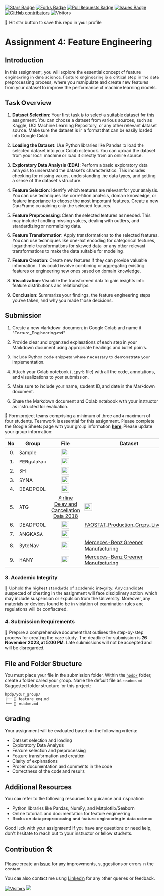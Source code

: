 
<a href="https://github.com/drshahizan/Python_EDA/stargazers"><img src="https://img.shields.io/github/stars/drshahizan/Python_EDA" alt="Stars Badge"/></a>
<a href="https://github.com/drshahizan/Python_EDA/network/members"><img src="https://img.shields.io/github/forks/drshahizan/Python_EDA" alt="Forks Badge"/></a>
<a href="https://github.com/drshahizan/Python_EDA/pulls"><img src="https://img.shields.io/github/issues-pr/drshahizan/Python_EDA" alt="Pull Requests Badge"/></a>
<a href="https://github.com/drshahizan/Python_EDA/issues"><img src="https://img.shields.io/github/issues/drshahizan/Python_EDA" alt="Issues Badge"/></a>
<a href="https://github.com/drshahizan/Python_EDA/graphs/contributors"><img alt="GitHub contributors" src="https://img.shields.io/github/contributors/drshahizan/Python_EDA?color=2b9348"></a>
![Visitors](https://api.visitorbadge.io/api/visitors?path=https%3A%2F%2Fgithub.com%2Fdrshahizan%2FPython_EDA&labelColor=%23d9e3f0&countColor=%23697689&style=flat)

🌟 Hit star button to save this repo in your profile

# Assignment 4: Feature Engineering

## Introduction
In this assignment, you will explore the essential concept of feature engineering in data science. Feature engineering is a critical step in the data preprocessing process, where you manipulate and create new features from your dataset to improve the performance of machine learning models.

## Task Overview
1. **Dataset Selection**: Your first task is to select a suitable dataset for this assignment. You can choose a dataset from various sources, such as Kaggle, UCI Machine Learning Repository, or any other relevant dataset source. Make sure the dataset is in a format that can be easily loaded into Google Colab.

2. **Loading the Dataset**: Use Python libraries like Pandas to load the selected dataset into your Colab notebook. You can upload the dataset from your local machine or load it directly from an online source.

3. **Exploratory Data Analysis (EDA)**: Perform a basic exploratory data analysis to understand the dataset's characteristics. This includes checking for missing values, understanding the data types, and getting a sense of the dataset's structure.

4. **Feature Selection**: Identify which features are relevant for your analysis. You can use techniques like correlation analysis, domain knowledge, or feature importance to choose the most important features. Create a new DataFrame containing only the selected features.

5. **Feature Preprocessing**: Clean the selected features as needed. This may include handling missing values, dealing with outliers, and standardizing or normalizing data.

6. **Feature Transformation**: Apply transformations to the selected features. You can use techniques like one-hot encoding for categorical features, logarithmic transformations for skewed data, or any other relevant transformations to make the data suitable for modeling.

7. **Feature Creation**: Create new features if they can provide valuable information. This could involve combining or aggregating existing features or engineering new ones based on domain knowledge.

8. **Visualization**: Visualize the transformed data to gain insights into feature distributions and relationships.

9. **Conclusion**: Summarize your findings, the feature engineering steps you've taken, and why you made those decisions.

## Submission
1. Create a new Markdown document in Google Colab and name it "Feature_Engineering.md"

2. Provide clear and organized explanations of each step in your Markdown document using appropriate headings and bullet points.

3. Include Python code snippets where necessary to demonstrate your implementation.

4. Attach your Colab notebook (`.ipynb` file) with all the code, annotations, and visualizations to your submission.

5. Make sure to include your name, student ID, and date in the Markdown document.

6. Share the Markdown document and Colab notebook with your instructor as instructed for evaluation.

🚀 Form project teams comprising a minimum of three and a maximum of four students. Teamwork is essential for this assignment. Please complete the Google Sheets page with your group information [**here**](https://docs.google.com/spreadsheets/d/1vLDgDAu2ai9rAOIKUfE1xUfTEvK2ikpXJ_1F-Xqtk_c/edit?pli=1#gid=2103764783). Please update your group information:

| No | Group |  File | Dataset | 
| -----: |  ------ | :-----: |  ----- |  
| 0. | Sample  |  <a href="./sample/readme.md" ><img src="../../../images/answer.png" width="24px" height="24px" ></a> | 
| 1. | PERgolakan  |  <a href="./PERgolakan/readme.md" ><img src="../../../images/answer.png" width="24px" height="24px" ></a> |
| 2. | 3H  |  <a href="./3H/readme.md" ><img src="../../../images/answer.png" width="24px" height="24px" ></a> |
| 3. | SYNA  |  <a href="https://www.kaggle.com/datasets/imoore/age-dataset" ><img src="../../../images/answer.png" width="24px" height="24px" ></a> | 
| 4. | DEADPOOL  |  <a href="./DEADPOOL/readme.md" ><img src="../../../images/answer.png" width="24px" height="24px" ></a> |
| 5. | ATG  | [Airline Delay and Cancellation Data 2018](https://www.kaggle.com/datasets/yuanyuwendymu/airline-delay-and-cancellation-data-2009-2018?select=2018.csv) | <a href="./ATG/readme.md" ><img src="../../../images/answer.png" width="24px" height="24px" ></a> |
| 6. | DEADPOOL  | <a href="https://github.com/drshahizan/Python_EDA/blob/main/assignment/ass4/hpdp/DEADPOOL/readme.md" ><img src="../../../images/answer.png" width="24px" height="24px" ></a> | [FAOSTAT_Production_Crops_Livestock](https://www.fao.org/faostat/en/#data/QCL) |
| 7. | ANGKASA  | <a href="./ANGKASA/readme.md" ><img src="../../../images/answer.png" width="24px" height="24px" ></a> |
| 8. | ByteNav  | <a href="./ByteNav/readme.md" ><img src="../../../images/answer.png" width="24px" height="24px" ></a> | [Mercedes-Benz Greener Manufacturing](https://www.kaggle.com/competitions/mercedes-benz-greener-manufacturing) |
| 9. | HANY  | <a href="./HANY/readme.md" ><img src="../../../images/answer.png" width="24px" height="24px" ></a> | [Mercedes-Benz Greener Manufacturing](https://www.kaggle.com/competitions/mercedes-benz-greener-manufacturing) |



### 3. Academic Integrity
🚫 Uphold the highest standards of academic integrity. Any candidate suspected of cheating in the assignment will face disciplinary action, which may include suspension or expulsion from the University. Moreover, any materials or devices found to be in violation of examination rules and regulations will be confiscated.

### 4. Submission Requirements
📝 Prepare a comprehensive document that outlines the step-by-step process for creating the case study. 
The deadline for submission is **26 November 2023, at 5:00 PM**. Late submissions will not be accepted and will be disregarded.

## File and Folder Structure 

You must place your file in the submission folder. Within the [`hpdp/`](https://github.com/drshahizan/Python_EDA/edit/main/assignment/ass4/hpdp) folder, create a folder called your group. Name the default file as `readme.md`. Suggested folder structure for this project:

```html
hpdp/your_group/
├── 📄 feature_eng.md
└── 📄 readme.md

```
## Grading
Your assignment will be evaluated based on the following criteria:
- Dataset selection and loading
- Exploratory Data Analysis
- Feature selection and preprocessing
- Feature transformation and creation
- Clarity of explanations
- Proper documentation and comments in the code
- Correctness of the code and results

## Additional Resources
You can refer to the following resources for guidance and inspiration:
- Python libraries like Pandas, NumPy, and Matplotlib/Seaborn
- Online tutorials and documentation for feature engineering
- Books on data preprocessing and feature engineering in data science

Good luck with your assignment! If you have any questions or need help, don't hesitate to reach out to your instructor or fellow students.


## Contribution 🛠️
Please create an [Issue](https://github.com/drshahizan/Python_EDA/issues) for any improvements, suggestions or errors in the content.

You can also contact me using [Linkedin](https://www.linkedin.com/in/drshahizan/) for any other queries or feedback.

[![Visitors](https://api.visitorbadge.io/api/visitors?path=https%3A%2F%2Fgithub.com%2Fdrshahizan&labelColor=%23697689&countColor=%23555555&style=plastic)](https://visitorbadge.io/status?path=https%3A%2F%2Fgithub.com%2Fdrshahizan)
![](https://hit.yhype.me/github/profile?user_id=81284918)

